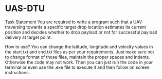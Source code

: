 # UAS-DTU

Task Statement
You are required to write a program such that a UAV traversing towards a specific target drop location estimates its current position and decides whether to drop payload or not for successful payload delivery at target point.

How to use?
You can change the latitude, longitude and velocity values in the start.txt and end.txt files as per your requirements. Just make sure not to change format of those files, maintain the proper spaces and indents. Otherwise the code may not work.
Then you can just run the code in your terminal or even use the .exe file to execute it and then follow on screen instructions. 
